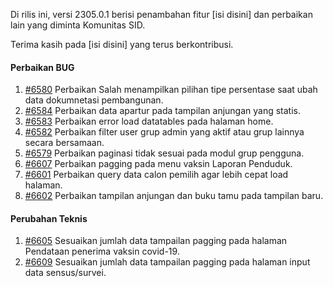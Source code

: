 Di rilis ini, versi 2305.0.1 berisi penambahan fitur [isi disini] dan perbaikan lain yang diminta Komunitas SID.

Terima kasih pada [isi disini] yang terus berkontribusi.

#### Perbaikan BUG

1. [#6580](https://github.com/OpenSID/OpenSID/issues/6580) Perbaikan Salah menampilkan pilihan tipe persentase saat ubah data dokumnetasi pembangunan.
2. [#6584](https://github.com/OpenSID/OpenSID/issues/6584) Perbaikan data apartur pada tampilan anjungan yang statis.
3. [#6583](https://github.com/OpenSID/OpenSID/issues/6583) Perbaikan error load datatables pada halaman home.
4. [#6582](https://github.com/OpenSID/OpenSID/issues/6582) Perbaikan filter user grup admin yang aktif atau grup lainnya secara bersamaan.
5. [#6579](https://github.com/OpenSID/OpenSID/issues/6579) Perbaikan paginasi tidak sesuai pada modul grup pengguna.
6. [#6607](https://github.com/OpenSID/OpenSID/issues/6607) Perbaikan pagging pada menu vaksin Laporan Penduduk.
7. [#6601](https://github.com/OpenSID/OpenSID/issues/6601) Perbaikan query data calon pemilih agar lebih cepat load halaman.
8. [#6602](https://github.com/OpenSID/OpenSID/issues/6602) Perbaikan tampilan anjungan dan buku tamu pada tampilan baru.

#### Perubahan Teknis

1. [#6605](https://github.com/OpenSID/OpenSID/issues/6605) Sesuaikan jumlah data tampailan pagging pada halaman Pendataan penerima vaksin covid-19.
2. [#6609](https://github.com/OpenSID/OpenSID/issues/6609) Sesuaikan jumlah data tampailan pagging pada halaman input data sensus/survei.
